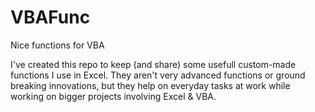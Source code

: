 # VBAFunc
Nice functions for VBA

I've created this repo to keep (and share) some usefull custom-made functions I use in Excel.
They aren't very advanced functions or ground breaking innovations, but they help on everyday tasks at work while working on bigger projects involving Excel & VBA.
